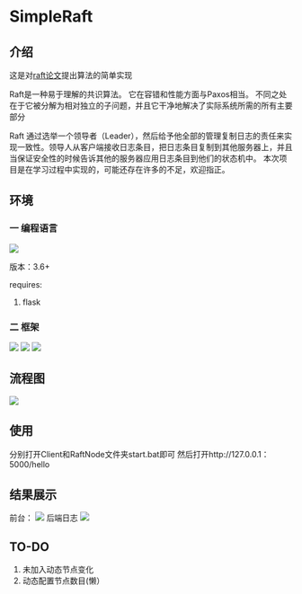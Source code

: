 # SimpleRaft
## 介绍
这是对[raft论文](https://raft.github.io/raft.pdf)提出算法的简单实现

Raft是一种易于理解的共识算法。 它在容错和性能方面与Paxos相当。 不同之处在于它被分解为相对独立的子问题，并且它干净地解决了实际系统所需的所有主要部分

Raft 通过选举一个领导者（Leader），然后给予他全部的管理复制日志的责任来实现一致性。领导人从客户端接收日志条目，把日志条目复制到其他服务器上，并且当保证安全性的时候告诉其他的服务器应用日志条目到他们的状态机中。
本次项目是在学习过程中实现的，可能还存在许多的不足，欢迎指正。
## 环境
### 一 编程语言
![](https://i.loli.net/2019/01/25/5c4ac59ecaa07.png)

版本：3.6+

requires:
1. flask


### 二 框架
![](https://i.loli.net/2019/01/25/5c4ac59ec10b5.png)
![](https://i.loli.net/2019/01/25/5c4ac59ec1dda.png)
![](https://i.loli.net/2019/01/25/5c4ac59ed4916.png)

## 流程图
![](https://i.loli.net/2019/01/25/5c4ac99154af2.png)

## 使用

分别打开Client和RaftNode文件夹start.bat即可
然后打开http://127.0.0.1：5000/hello

## 结果展示
前台：
![](https://i.loli.net/2019/01/25/5c4ac784e89d3.png)
后端日志
![](https://i.loli.net/2019/01/25/5c4ac7c036aef.png)

## TO-DO
1. 未加入动态节点变化
2. 动态配置节点数目(懒）
